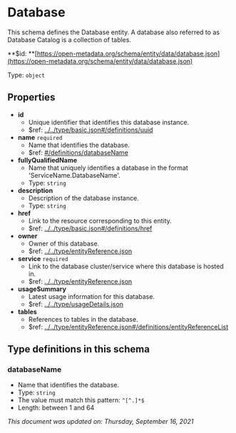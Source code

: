# Database

This schema defines the Database entity. A database also referred to as Database Catalog is a collection of tables.

**$id: **[https://open-metadata.org/schema/entity/data/database.json](https://open-metadata.org/schema/entity/data/database.json)

Type: `object`

## Properties

* **id**
  * Unique identifier that identifies this database instance.
  * $ref: [../../type/basic.json#/definitions/uuid](../types/basic.md#uuid)
* **name** `required`
  * Name that identifies the database.
  * $ref: [#/definitions/databaseName](database.md#databasename)
* **fullyQualifiedName**
  * Name that uniquely identifies a database in the format 'ServiceName.DatabaseName'.
  * Type: `string`
* **description**
  * Description of the database instance.
  * Type: `string`
* **href**
  * Link to the resource corresponding to this entity.
  * $ref: [../../type/basic.json#/definitions/href](../types/basic.md#href)
* **owner**
  * Owner of this database.
  * $ref: [../../type/entityReference.json](../types/entityreference.md)
* **service** `required`
  * Link to the database cluster/service where this database is hosted in.
  * $ref: [../../type/entityReference.json](../types/entityreference.md)
* **usageSummary**
  * Latest usage information for this database.
  * $ref: [../../type/usageDetails.json](../types/usagedetails.md)
* **tables**
  * References to tables in the database.
  * $ref: [../../type/entityReference.json#/definitions/entityReferenceList](../types/entityreference.md#entityreferencelist)

## Type definitions in this schema

### databaseName

* Name that identifies the database.
* Type: `string`
* The value must match this pattern: `^[^.]*$`
* Length: between 1 and 64

_This document was updated on: Thursday, September 16, 2021_
